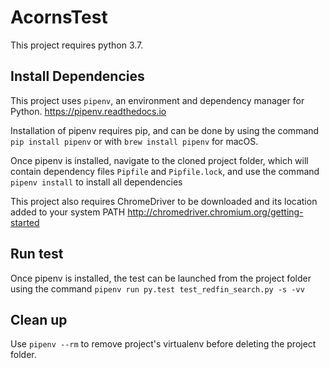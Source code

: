 # AcornsTest

This project requires python 3.7.

## Install Dependencies

This project uses `pipenv`, an environment and dependency manager for Python.
https://pipenv.readthedocs.io

Installation of pipenv requires pip, and can be done by using the command `pip install pipenv` or with `brew install pipenv` for macOS.

Once pipenv is installed, navigate to the cloned project folder, which will contain dependency files `Pipfile` and `Pipfile.lock`, and use the command `pipenv install` to install all dependencies

This project also requires ChromeDriver to be downloaded and its location added to your system PATH
http://chromedriver.chromium.org/getting-started

## Run test
Once pipenv is installed, the test can be launched from the project folder using the command `pipenv run py.test test_redfin_search.py -s -vv`


## Clean up
Use `pipenv --rm` to remove project's virtualenv before deleting the project folder.
